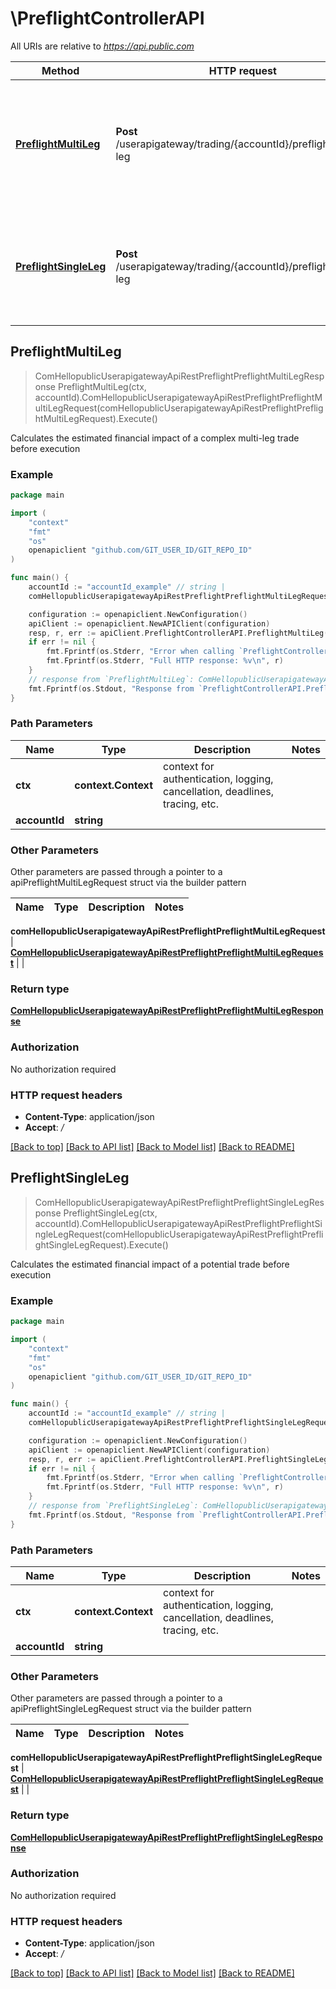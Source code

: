 # \PreflightControllerAPI

All URIs are relative to *https://api.public.com*

Method | HTTP request | Description
------------- | ------------- | -------------
[**PreflightMultiLeg**](PreflightControllerAPI.md#PreflightMultiLeg) | **Post** /userapigateway/trading/{accountId}/preflight/multi-leg | Calculates the estimated financial impact of a complex multi-leg trade before execution
[**PreflightSingleLeg**](PreflightControllerAPI.md#PreflightSingleLeg) | **Post** /userapigateway/trading/{accountId}/preflight/single-leg | Calculates the estimated financial impact of a potential trade before execution



## PreflightMultiLeg

> ComHellopublicUserapigatewayApiRestPreflightPreflightMultiLegResponse PreflightMultiLeg(ctx, accountId).ComHellopublicUserapigatewayApiRestPreflightPreflightMultiLegRequest(comHellopublicUserapigatewayApiRestPreflightPreflightMultiLegRequest).Execute()

Calculates the estimated financial impact of a complex multi-leg trade before execution



### Example

```go
package main

import (
	"context"
	"fmt"
	"os"
	openapiclient "github.com/GIT_USER_ID/GIT_REPO_ID"
)

func main() {
	accountId := "accountId_example" // string | 
	comHellopublicUserapigatewayApiRestPreflightPreflightMultiLegRequest := *openapiclient.NewComHellopublicUserapigatewayApiRestPreflightPreflightMultiLegRequest(openapiclient.com_hellopublic_userapigateway_api_rest_preflight_PreflightMultiLegRequest_orderType("MARKET"), *openapiclient.NewComHellopublicUserapigatewayApiRestOrderOrderExpiration(openapiclient.com_hellopublic_userapigateway_api_rest_order_OrderExpiration_timeInForce("DAY")), "LimitPrice_example", []openapiclient.ComHellopublicUserapigatewayApiRestOrderGatewayOrderLeg{*openapiclient.NewComHellopublicUserapigatewayApiRestOrderGatewayOrderLeg(*openapiclient.NewComHellopublicUserapigatewayApiRestOrderGatewayLegInstrument("Symbol_example", openapiclient.com_hellopublic_userapigateway_api_rest_order_GatewayLegInstrument_type("EQUITY")), openapiclient.com_hellopublic_userapigateway_api_rest_order_GatewayOrderLeg_side("BUY"))}) // ComHellopublicUserapigatewayApiRestPreflightPreflightMultiLegRequest | 

	configuration := openapiclient.NewConfiguration()
	apiClient := openapiclient.NewAPIClient(configuration)
	resp, r, err := apiClient.PreflightControllerAPI.PreflightMultiLeg(context.Background(), accountId).ComHellopublicUserapigatewayApiRestPreflightPreflightMultiLegRequest(comHellopublicUserapigatewayApiRestPreflightPreflightMultiLegRequest).Execute()
	if err != nil {
		fmt.Fprintf(os.Stderr, "Error when calling `PreflightControllerAPI.PreflightMultiLeg``: %v\n", err)
		fmt.Fprintf(os.Stderr, "Full HTTP response: %v\n", r)
	}
	// response from `PreflightMultiLeg`: ComHellopublicUserapigatewayApiRestPreflightPreflightMultiLegResponse
	fmt.Fprintf(os.Stdout, "Response from `PreflightControllerAPI.PreflightMultiLeg`: %v\n", resp)
}
```

### Path Parameters


Name | Type | Description  | Notes
------------- | ------------- | ------------- | -------------
**ctx** | **context.Context** | context for authentication, logging, cancellation, deadlines, tracing, etc.
**accountId** | **string** |  | 

### Other Parameters

Other parameters are passed through a pointer to a apiPreflightMultiLegRequest struct via the builder pattern


Name | Type | Description  | Notes
------------- | ------------- | ------------- | -------------

 **comHellopublicUserapigatewayApiRestPreflightPreflightMultiLegRequest** | [**ComHellopublicUserapigatewayApiRestPreflightPreflightMultiLegRequest**](ComHellopublicUserapigatewayApiRestPreflightPreflightMultiLegRequest.md) |  | 

### Return type

[**ComHellopublicUserapigatewayApiRestPreflightPreflightMultiLegResponse**](ComHellopublicUserapigatewayApiRestPreflightPreflightMultiLegResponse.md)

### Authorization

No authorization required

### HTTP request headers

- **Content-Type**: application/json
- **Accept**: */*

[[Back to top]](#) [[Back to API list]](../README.md#documentation-for-api-endpoints)
[[Back to Model list]](../README.md#documentation-for-models)
[[Back to README]](../README.md)


## PreflightSingleLeg

> ComHellopublicUserapigatewayApiRestPreflightPreflightSingleLegResponse PreflightSingleLeg(ctx, accountId).ComHellopublicUserapigatewayApiRestPreflightPreflightSingleLegRequest(comHellopublicUserapigatewayApiRestPreflightPreflightSingleLegRequest).Execute()

Calculates the estimated financial impact of a potential trade before execution



### Example

```go
package main

import (
	"context"
	"fmt"
	"os"
	openapiclient "github.com/GIT_USER_ID/GIT_REPO_ID"
)

func main() {
	accountId := "accountId_example" // string | 
	comHellopublicUserapigatewayApiRestPreflightPreflightSingleLegRequest := *openapiclient.NewComHellopublicUserapigatewayApiRestPreflightPreflightSingleLegRequest(*openapiclient.NewComHellopublicUserapigatewayApiRestOrderGatewayOrderInstrument("Symbol_example", openapiclient.getAllInstruments_typeFilter_parameter_inner("EQUITY")), openapiclient.com_hellopublic_userapigateway_api_rest_preflight_PreflightSingleLegRequest_orderSide("BUY"), openapiclient.com_hellopublic_userapigateway_api_rest_preflight_PreflightSingleLegRequest_orderType("MARKET"), *openapiclient.NewComHellopublicUserapigatewayApiRestOrderOrderExpiration(openapiclient.com_hellopublic_userapigateway_api_rest_order_OrderExpiration_timeInForce("DAY"))) // ComHellopublicUserapigatewayApiRestPreflightPreflightSingleLegRequest | 

	configuration := openapiclient.NewConfiguration()
	apiClient := openapiclient.NewAPIClient(configuration)
	resp, r, err := apiClient.PreflightControllerAPI.PreflightSingleLeg(context.Background(), accountId).ComHellopublicUserapigatewayApiRestPreflightPreflightSingleLegRequest(comHellopublicUserapigatewayApiRestPreflightPreflightSingleLegRequest).Execute()
	if err != nil {
		fmt.Fprintf(os.Stderr, "Error when calling `PreflightControllerAPI.PreflightSingleLeg``: %v\n", err)
		fmt.Fprintf(os.Stderr, "Full HTTP response: %v\n", r)
	}
	// response from `PreflightSingleLeg`: ComHellopublicUserapigatewayApiRestPreflightPreflightSingleLegResponse
	fmt.Fprintf(os.Stdout, "Response from `PreflightControllerAPI.PreflightSingleLeg`: %v\n", resp)
}
```

### Path Parameters


Name | Type | Description  | Notes
------------- | ------------- | ------------- | -------------
**ctx** | **context.Context** | context for authentication, logging, cancellation, deadlines, tracing, etc.
**accountId** | **string** |  | 

### Other Parameters

Other parameters are passed through a pointer to a apiPreflightSingleLegRequest struct via the builder pattern


Name | Type | Description  | Notes
------------- | ------------- | ------------- | -------------

 **comHellopublicUserapigatewayApiRestPreflightPreflightSingleLegRequest** | [**ComHellopublicUserapigatewayApiRestPreflightPreflightSingleLegRequest**](ComHellopublicUserapigatewayApiRestPreflightPreflightSingleLegRequest.md) |  | 

### Return type

[**ComHellopublicUserapigatewayApiRestPreflightPreflightSingleLegResponse**](ComHellopublicUserapigatewayApiRestPreflightPreflightSingleLegResponse.md)

### Authorization

No authorization required

### HTTP request headers

- **Content-Type**: application/json
- **Accept**: */*

[[Back to top]](#) [[Back to API list]](../README.md#documentation-for-api-endpoints)
[[Back to Model list]](../README.md#documentation-for-models)
[[Back to README]](../README.md)

